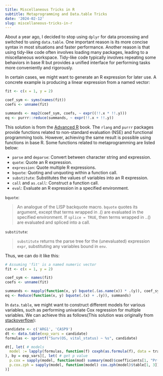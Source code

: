 ```yaml
---
title: Miscellaneous Tricks in R
subtitle: Metaprogramming and Data.table Tricks
date: '2024-02-12'
slug: miscellaneous-tricks-in-r
---
```


About a year ago, I decided to stop using `dplyr` for data processing and switched to using `data.table`. One important reason is its more concise syntax in most situations and faster performance. Another reason is that using tidy-like code often involves loading many packages, leading to a miscellaneous workspace. Tidy-like code typically involves repeating some behaviors in base R but provides a unified interface for performing tasks more conveniently and rigorously.

In certain cases, we might want to generate an R expression for later use. A concrete example is producing a linear expression from a named vector:

```r
fit <- c(x = 1, y = 2)

coef_sym <- syms(names(fit))
coefs <- unname(fit)

summands <- map2(coef_sym, coefs, ~ expr((!!.x * !!.y)))
eq <- purrr::reduce(summands, ~ expr(!!.x + !!.y))
```

This solution is from the [Advanced R](https://adv-r.hadley.nz/quasiquotation.html#expr-case-studies) book. The `rlang` and `purrr` packages provide functions related to non-standard evaluation (NSE) and functional programming tools. However, achieving the same result is possible using functions in base R. Some functions related to metaprogramming are listed below:

- `parse` and `deparse`: Convert between character string and expression.
- `quote`: Quote an R expression.
- `expression`: Quote multiple R expressions.
- `bquote`: Quoting and unquoting within a function call.
- `substitute`: Substitutes the values of variables into an R expression.
- `call` and `as.call`: Construct a function call.
- `eval`: Evaluate an R expression in a specified environment.

`bquote`:

>An analogue of the LISP backquote macro. `bquote` quotes its argument, except that terms wrapped in .() are evaluated in the specified environment. If `splice = TRUE`, then terms wrapped in ..() are evaluated and spliced into a call.

`substitute`:

>`substitute` returns the parse tree for the (unevaluated) expression `expr`, substituting any variables bound in `env`.

Thus, we can do it like this:

```r
# Assuming 'fit' is a named numeric vector
fit <- c(x = 1, y = 2)

coef_sym <- names(fit)
coefs <- unname(fit)

summands <- mapply(function(x, y) bquote(.(as.name(x)) * .(y)), coef_sym, coefs, SIMPLIFY = FALSE)
eq <- Reduce(function(x, y) bquote(.(x) + .(y)), summands)
```

In `data.table`, we might want to construct different models for various variables, such as performing univariate Cox regression for multiple variables. We can achieve this as follows(This solution was originally from [stackoverflow](https://stackoverflow.com/)):

```r
candidate <- c('ARG1', 'CASP9')
dt <- data.table(exp_vars = candidate)
formulas <- sprintf("Surv(OS, vital_status) ~ %s", candidate)

dt[, let( # models
  model := lapply(formulas, function(f) coxph(as.formula(f), data = train)) 
), by = exp_vars][, let( # get p value
  p.cox = sapply(model, function(mod) summary(mod)$coefficients[1, "Pr(>|z|)"]),
  p.cox.zph = sapply(model, function(model) cox.zph(model)$table[1, 3])
)]
```
